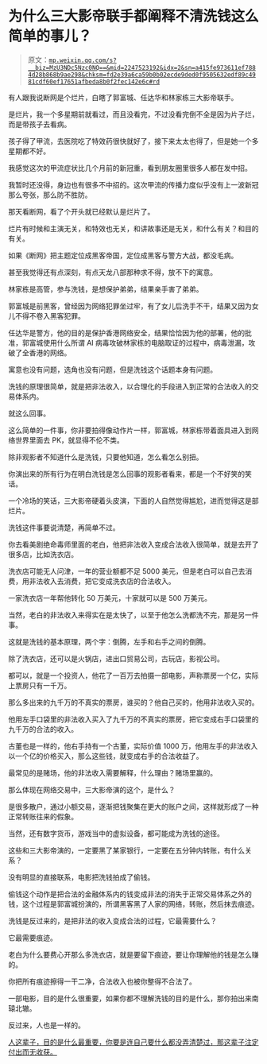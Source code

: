 # 为什么三大影帝联手都阐释不清洗钱这么简单的事儿？

> 原文：[`mp.weixin.qq.com/s?__biz=MzU3NDc5Nzc0NQ==&mid=2247523192&idx=2&sn=a415fe973611ef7884d28b868b9ae298&chksm=fd2e39a6ca59b0b02ecde9ded0f9505632edf89c4981cdf60ef17651afbeda8b0f2fec142e6c#rd`](http://mp.weixin.qq.com/s?__biz=MzU3NDc5Nzc0NQ==&mid=2247523192&idx=2&sn=a415fe973611ef7884d28b868b9ae298&chksm=fd2e39a6ca59b0b02ecde9ded0f9505632edf89c4981cdf60ef17651afbeda8b0f2fec142e6c#rd)

有人跟我说断网是个烂片，白瞎了郭富城、任达华和林家栋三大影帝联手。

是烂片，我一个多星期前就看过，而且没看完，不过没看完倒不全是因为片子烂，而是带孩子去看病。

孩子得了甲流，去医院吃了特效药很快就好了，接下来太太也得了，但是她一个多星期都不好。

我感觉这次的甲流症状比几个月前的新冠重，看到朋友圈里很多人都在发中招。

我暂时还没得，身边也有很多不中招的。这次甲流的传播力度似乎没有上一波新冠那么夸张，那么防不胜防。

那天看断网，看了个开头就已经默认是烂片了。

烂片有时候和主演无关，和特效也无关，和讲故事还是无关，和什么有关？和目的有关。

如果《断网》把主题定位成黑客帝国，定位成黑客与警方大战，都没毛病。

甚至我觉得还有点深刻，有点天龙八部那种求不得，放不下的寓意。

林家栋是高管，参与洗钱，是想保护弟弟，结果亲手害了弟弟。

郭富城是前黑客，曾经因为网络犯罪坐过牢，有了女儿后洗手不干，结果又因为女儿不得不卷入黑客犯罪。

任达华是警方，他的目的是保护香港网络安全，结果恰恰因为他的部署，他的批准，郭富城使用什么所谓 AI 病毒攻破林家栋的电脑取证的过程中，病毒泄漏，攻破了全香港的网络。

寓意也没有问题，选角也没有问题，但是洗钱这个话题本身有问题。

洗钱的原理很简单，就是把非法收入，以合理化的手段进入到正常的合法收入的交易体系内。

就这么回事。

这么简单的一件事，你非要拍得像动作片一样，郭富城，林家栋带着面具进入到网络世界里面去 PK，就显得不伦不类。

除非观影者不知道什么是洗钱，只要他知道，怎么看怎么别扭。

你演出来的所有行为在明白洗钱是怎么回事的观影者看来，都是一个不好笑的笑话。

一个冷场的笑话，三大影帝硬着头皮演，下面的人自然觉得尴尬，进而觉得这是部烂片。

洗钱这件事要说清楚，再简单不过。

你去看美剧绝命毒师里面的老白，他把非法收入变成合法收入很简单，就是去开了很多店，比如洗衣店。

洗衣店可能无人问津，一年的营业额都不足 5000 美元，但是老白可以自己去消费，用非法收入去消费，把它变成洗衣店的合法收入。

一家洗衣店一年帮他转化 50 万美元，十家就可以是 500 万美元。

当然，老白的非法收入来得实在是太快了，以至于他怎么洗都洗不完，那是另一件事。

这就是洗钱的基本原理，两个字：倒腾，左手和右手之间的倒腾。

除了洗衣店，还可以是火锅店，进出口贸易公司，古玩店，影视公司。

都可以，就是一个投资人，他花了一百万去拍摄一部电影，声称票房一个亿，实际上票房只有一千万。

那么多出来的九千万的不真实的票房，谁买的？他自己买的，他用非法收入买的。

他用左手口袋里的非法收入买入了九千万的不真实的票房，把它变成右手口袋里的九千万的合法的收入。

古董也是一样的，他右手持有一个古董，实际价值 1000 万，他用左手的非法收入以一个亿的价格买入，那么这些钱，就变成右手的合法收益了。

最常见的是赌场，他的非法收入需要解释，什么理由？赌场里赢的。

那么体现在网络交易中，三大影帝演的这个，是什么？

是很多散户，通过小额交易，逐渐把钱聚集在更大的账户之间，这样就形成了一种正常转账往来的假象。

当然，还有数字货币，游戏当中的虚拟设备，都可能成为洗钱的途径。

这些和三大影帝演的，一定要黑了某家银行，一定要在五分钟内转账，有什么关系？

没有明显的直接联系，电影把洗钱拍成了偷钱。

偷钱这个动作是把合法的金融体系内的钱变成非法的消失于正常交易体系之外的钱，这个过程是郭富城扮演的，所谓黑客黑了人家的网络，转账，然后抹去痕迹。

洗钱是反过来的，是把非法的收入变成合法的过程，它最需要什么？

它最需要痕迹。

老白为什么要费心开那么多洗衣店，就是要留下痕迹，要让你理解他的钱是怎么赚的。

你把所有痕迹擦得一干二净，合法收入也被你整得不合法了。

一部电影，目的是什么很重要，如果你都不理解洗钱的目的是什么，那你拍出来南辕北辙。

反过来，人也是一样的。

[人这辈子，目的是什么最重要，你要是连自己要什么都没弄清楚过，那这辈子注定付出而无收获。](http://mp.weixin.qq.com/s?__biz=Mzg4MTg2MzU3Mg==&mid=2247483867&idx=1&sn=52db7208d5cd9c028b63e36b52c62f95&chksm=cf5e3f20f829b63602493492c732aa24c4f8c4f9c202cbb84ddcaa7f02876a0e996925ab835d&scene=21#wechat_redirect)